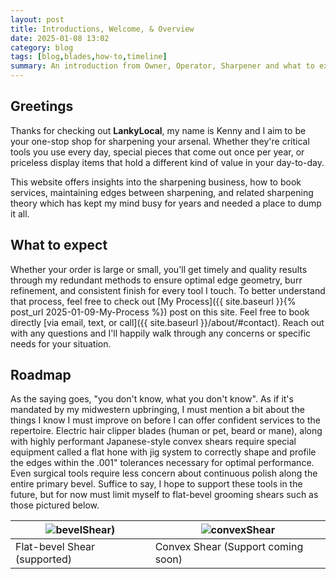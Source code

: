 ```yaml
---
layout: post
title: Introductions, Welcome, & Overview
date: 2025-01-08 13:02
category: blog
tags: [blog,blades,how-to,timeline]
summary: An introduction from Owner, Operator, Sharpener and what to expect when booking services.
---
```

## Greetings

Thanks for checking out **LankyLocal**, my name is Kenny and I aim to be your one-stop shop for sharpening your arsenal. Whether they're critical tools you use every day, special pieces that come out once per year, or priceless display items that hold a different kind of value in your day-to-day.

This website offers insights into the sharpening business, how to book services, maintaining edges between sharpening, and related sharpening theory which has kept my mind busy for years and needed a place to dump it all.

## What to expect

Whether your order is large or small, you'll get timely and quality results through my redundant methods to ensure optimal edge geometry, burr refinement, and consistent finish for every tool I touch. To better understand that process, feel free to check out [My Process]({{ site.baseurl }}{% post_url 2025-01-09-My-Process %}) post on this site. Feel free to book directly [via email, text, or call]({{ site.baseurl }}/about/#contact). Reach out with any questions and I'll happily walk through any concerns or specific needs for your situation.

## Roadmap

As the saying goes, "you don't know, what you don't know". As if it's mandated by my midwestern upbringing, I must mention a bit about the things I know I must improve on before I can offer confident services to the repertoire. Electric hair clipper blades (human or pet, beard or mane), along with highly performant Japanese-style convex shears require special equipment called a flat hone with jig system to correctly shape and profile the edges within the .001" tolerances necessary for optimal performance. Even surgical tools require less concern about continuous polish along the entire primary bevel. Suffice to say, I hope to support these tools in the future, but for now must limit myself to flat-bevel grooming shears such as those pictured below.

| ![bevelShear)](https://emshosting.blob.core.windows.net/media/StaySharpShears/Blog/bevel_edge_blades.jpg) | ![convexShear](https://kbshears.com/wp-content/uploads/2018/06/rmot5788.jpg) |
| --------------------------------------------------------------------------------------------------------- | ---------------------------------------------------------------------------- |
| Flat-bevel Shear (supported)                                                                              | Convex Shear (Support coming soon)                                           |
